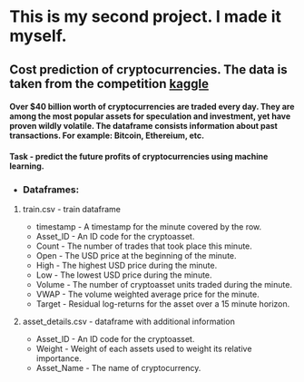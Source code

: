 # This is my second project. I made it myself.

## Cost prediction of cryptocurrencies. The data is taken from the competition [kaggle](https://www.kaggle.com/c/g-research-crypto-forecasting/overview)

#### Over $40 billion worth of cryptocurrencies are traded every day. They are among the most popular assets for speculation and investment, yet have proven wildly volatile. The dataframe consists information about past transactions. For example: Bitcoin, Ethereium, etc.
#### Task - predict the future profits of cryptocurrencies using machine learning.

* ### Dataframes:

1. train.csv - train dataframe

    * timestamp - A timestamp for the minute covered by the row.
    * Asset_ID - An ID code for the cryptoasset.
    * Count - The number of trades that took place this minute.
    * Open - The USD price at the beginning of the minute.
    * High - The highest USD price during the minute.
    * Low - The lowest USD price during the minute.
    * Volume - The number of cryptoasset units traded during the minute.
    * VWAP - The volume weighted average price for the minute.
    * Target - Residual log-returns for the asset over a 15 minute horizon.


2. asset_details.csv - dataframe with additional information

    * Asset_ID - An ID code for the cryptoasset.
    * Weight - Weight of each assets used to weight its relative importance.
    * Asset_Name - The name of cryptocurrency.